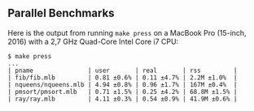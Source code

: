 ## Parallel Benchmarks

Here is the output from running `make press` on a MacBook Pro
(15-inch, 2016) with a 2,7 GHz Quad-Core Intel Core i7 CPU:

```
$ make press
...
| pname               | user       | real       | rss         |
| fib/fib.mlb         | 0.81 ±0.6% | 0.11 ±4.7% | 2.2M ±1.0%  |
| nqueens/nqueens.mlb | 4.94 ±0.8% | 0.96 ±1.7% | 167M ±0.4%  |
| pmsort/pmsort.mlb   | 0.71 ±1.5% | 0.25 ±4.2% | 68.8M ±1.5% |
| ray/ray.mlb         | 4.11 ±0.3% | 0.54 ±0.9% | 41.9M ±0.6% |
```
